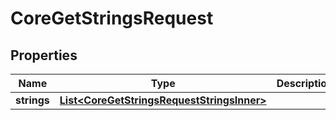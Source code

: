 

# CoreGetStringsRequest


## Properties

| Name | Type | Description | Notes |
|------------ | ------------- | ------------- | -------------|
|**strings** | [**List&lt;CoreGetStringsRequestStringsInner&gt;**](CoreGetStringsRequestStringsInner.md) |  |  |



